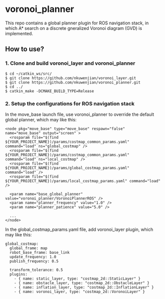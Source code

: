 # voronoi_planner
This repo contains a global planner plugin for ROS navigation stack, in which A* search on a discrete gneralized Voronoi diagram (GVD) is implemented.

## How to use?

### 1. Clone and build voronoi_layer and voronoi_planner
```
$ cd ~/catkin_ws/src/
$ git clone https://github.com/nkuwenjian/voronoi_layer.git
$ git clone https://github.com/nkuwenjian/voronoi_planner.git
$ cd ../
$ catkin_make -DCMAKE_BUILD_TYPE=Release
```

### 2. Setup the configurations for ROS navigation stack

In the move_base launch file, use voronoi_planner to override the default global planner, which may like this:
```
<node pkg="move_base" type="move_base" respawn="false" name="move_base" output="screen" >
  <rosparam file="$(find ${YOUR_PROJECT_NAME})/params/costmap_common_params.yaml" command="load" ns="global_costmap" />
  <rosparam file="$(find ${YOUR_PROJECT_NAME})/params/costmap_common_params.yaml" command="load" ns="local_costmap" />
  <rosparam file="$(find ${YOUR_PROJECT_NAME})/params/global_costmap_params.yaml" command="load" />
  <rosparam file="$(find ${YOUR_PROJECT_NAME})/params/local_costmap_params.yaml" command="load" />

  <param name="base_global_planner" value="voronoi_planner/VoronoiPlannerROS" />
  <param name="planner_frequency" value="1.0" />
  <param name="planner_patience" value="5.0" />

  ...
</node>
```

In the global_costmap_params.yaml file, add voronoi_layer plugin, which may like this:
```
global_costmap:
  global_frame: map
  robot_base_frame: base_link
  update_frequency: 1.0
  publish_frequency: 0.5

  transform_tolerance: 0.5
  plugins:
    - { name: static_layer, type: "costmap_2d::StaticLayer" }
    - { name: obstacle_layer, type: "costmap_2d::ObstacleLayer" }
    - { name: inflation_layer, type: "costmap_2d::InflationLayer" }
    - { name: voronoi_layer, type: "costmap_2d::VoronoiLayer" }
```
